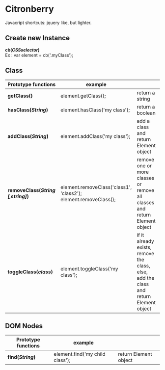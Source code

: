 # Citronberry

Javacript shortcuts: jquery like, but lighter.


## Create new Instance
**cb(*CSSselector*)**<br/>
Ex : var element = cb('.myClass');


## Class

| Prototype functions        | example                                        |                                              |
| -------------------------- |------------------------------------------------| ---------------------------------------------|
|**getClass()**              | element.getClass();                | return a string |
| **hasClass(*String*)**     | element.hasClass('my class');             | return a boolean   |
| **addClass(*String*)**     | element.addClass('my class');                | add a class and return Element object  |
| **removeClass(*String [,string]*)**   | element.removeClass('class1', 'class2'); <br/>element.removeClass(); | remove one or more classes <br/>or remove all classes<br/> and return Element object |
| **toggleClass(*class*)**      | element.toggleClass('my class');                | if it already exists, remove the class, else, add the class and return Element object   |



## DOM Nodes

| Prototype functions        | example                                        |                                             |
| -------------------------- |------------------------------------------------| --------------------------------------------|
|**find(*String*)**              | element.find('my child class');                | return Element object |
